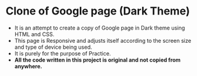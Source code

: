 # Clone of Google page (Dark Theme)
- It is an attempt to create a copy of Google page in Dark theme using HTML and CSS.
- This page is Responsive and adjusts itself according to the screen size and type of device being used.
- It is purely for the purpose of Practice.
- **All the code written in this project is original and not copied from anywhere.**
